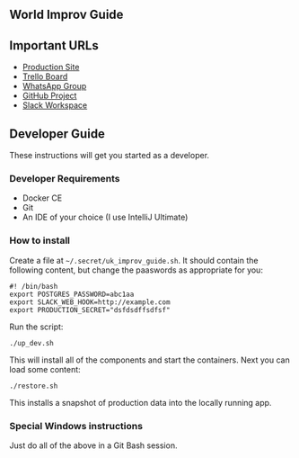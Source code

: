 ## World Improv Guide

## Important URLs

* [Production Site](http://improv.guide)
* [Trello Board](https://trello.com/b/aZ48umXI/general)
* [WhatsApp Group](https://chat.whatsapp.com/La3ctCUSo6SFzStqH3dSht)
* [GitHub Project](https://github.com/salimfadhley/uk_improv_guide)
* [Slack Workspace](https://improvguide.slack.com/messages/CKVGVGBL2)

## Developer Guide

These instructions will get you started as a developer.

### Developer Requirements

* Docker CE
* Git
* An IDE of your choice (I use IntelliJ Ultimate)

### How to install

Create a file at `~/.secret/uk_improv_guide.sh`. It should contain the following content, but change the paaswords as appropriate for you:

```
#! /bin/bash
export POSTGRES_PASSWORD=abc1aa
export SLACK_WEB_HOOK=http://example.com
export PRODUCTION_SECRET="dsfdsdffsdfsf"
```

Run the script:

```
./up_dev.sh
```

This will install all of the components and start the containers. Next you can load some content:

```
./restore.sh
```

This installs a snapshot of production data into the locally running app.

### Special Windows instructions

Just do all of the above in a Git Bash session. 
